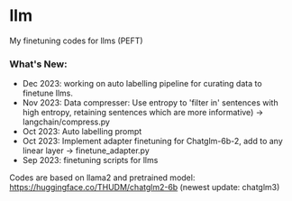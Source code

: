 # llm
My finetuning codes for llms (PEFT)

### What's New:
* Dec 2023: working on auto labelling pipeline for curating data to finetune llms.
* Nov 2023: Data compresser: Use entropy to 'filter in' sentences with high entropy, retaining sentences which are more informative) -> langchain/compress.py
* Oct 2023: Auto labelling prompt
* Oct 2023: Implement adapter finetuning for Chatglm-6b-2, add to any linear layer -> finetune_adapter.py
* Sep 2023: finetuning scripts for llms


Codes are based on llama2 and pretrained model: https://huggingface.co/THUDM/chatglm2-6b (newest update: chatglm3)






